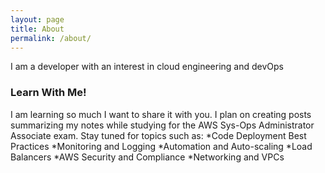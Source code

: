 ```yaml
---
layout: page
title: About
permalink: /about/
---
```


I am a developer with an interest in cloud engineering and devOps

### Learn With Me!

I am learning so much I want to share it with you. I plan on creating posts summarizing my notes while studying for the AWS Sys-Ops Administrator Associate exam. Stay tuned for topics such as:
*Code Deployment Best Practices
*Monitoring and Logging
*Automation and Auto-scaling
*Load Balancers
*AWS Security and Compliance
*Networking and VPCs

